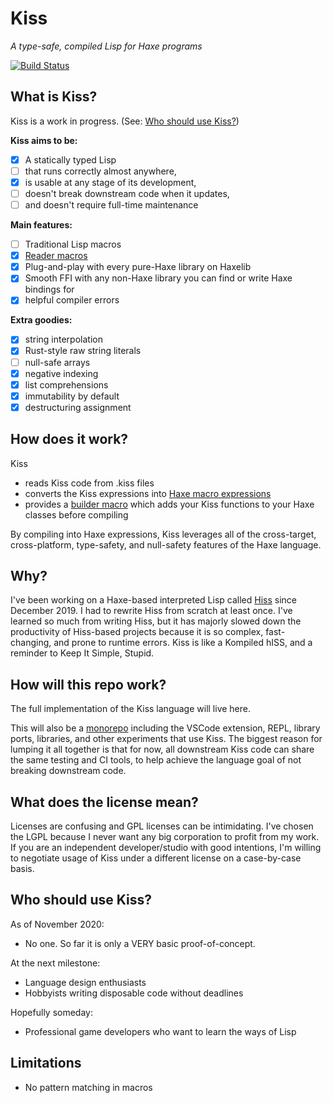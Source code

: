 # Kiss

*A type-safe, compiled Lisp for Haxe programs*

[![Build Status](https://github.com/hissvn/kisslang/actions/workflows/test.yml/badge.svg)](https://github.com/hissvn/kisslang/actions/workflows/test.yml)

## What is Kiss?

Kiss is a work in progress. (See: [Who should use Kiss?](#who-should-use-kiss))

**Kiss aims to be:**

- [x] A statically typed Lisp
- [ ] that runs correctly almost anywhere,
- [x] is usable at any stage of its development,
- [ ] doesn't break downstream code when it updates,
- [ ] and doesn't require full-time maintenance

**Main features:**

- [ ] Traditional Lisp macros
- [x] [Reader macros](https://gist.github.com/chaitanyagupta/9324402)
- [x] Plug-and-play with every pure-Haxe library on Haxelib
- [x] Smooth FFI with any non-Haxe library you can find or write Haxe bindings for
- [x] helpful compiler errors

**Extra goodies:**

- [x] string interpolation
- [x] Rust-style raw string literals
- [ ] null-safe arrays
- [x] negative indexing
- [x] list comprehensions
- [x] immutability by default
- [x] destructuring assignment

## How does it work?

Kiss

* reads Kiss code from .kiss files
* converts the Kiss expressions into [Haxe macro expressions](https://api.haxe.org/haxe/macro/Expr.html)
* provides a [builder macro](https://haxe.org/manual/macro-type-building.html) which adds your Kiss functions to your Haxe classes before compiling

By compiling into Haxe expressions, Kiss leverages all of the cross-target, cross-platform, type-safety, and null-safety features of the Haxe language.

## Why?

I've been working on a Haxe-based interpreted Lisp called [Hiss](https://github.com/hissvn/hiss) since December 2019. I had to rewrite Hiss from scratch at least once. I've learned so much from writing Hiss, but it has majorly slowed down the productivity of Hiss-based projects because it is so complex, fast-changing, and prone to runtime errors. Kiss is like a Kompiled hISS, and a reminder to Keep It Simple, Stupid.

## How will this repo work?

The full implementation of the Kiss language will live here.

This will also be a [monorepo](https://danluu.com/monorepo/) including the VSCode extension, REPL, library ports, libraries, and other experiments that use Kiss. The biggest reason for lumping it all together is that for now, all downstream Kiss code can share the same testing and CI tools, to help achieve the language goal of not breaking downstream code.

## What does the license mean?

Licenses are confusing and GPL licenses can be intimidating. I've chosen the LGPL because I never want any big corporation to profit from my work. If you are an independent developer/studio with good intentions, I'm willing to negotiate usage of Kiss under a different license on a case-by-case basis.

## Who should use Kiss?

As of November 2020:

* No one. So far it is only a VERY basic proof-of-concept.

At the next milestone:

* Language design enthusiasts
* Hobbyists writing disposable code without deadlines

Hopefully someday:

* Professional game developers who want to learn the ways of Lisp

## Limitations

* No pattern matching in macros